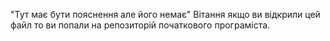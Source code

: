 "Тут має бути пояснення але його немає"
Вітання якщо ви відкрили цей файл то ви попали на репозиторій початкового програміста. 
